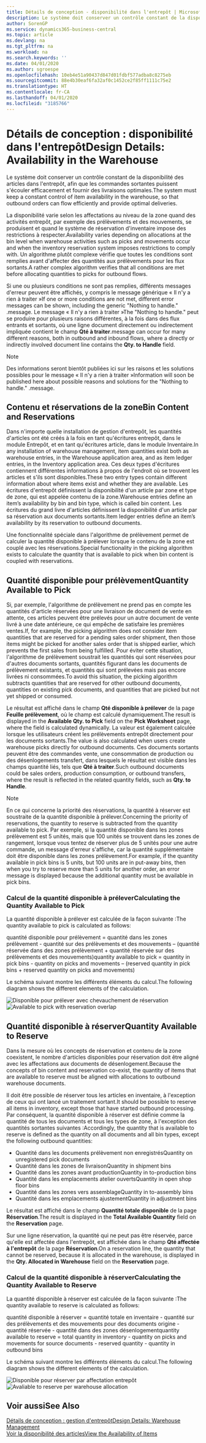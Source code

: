```yaml
---
title: Détails de conception - disponibilité dans l'entrepôt | Microsoft Docs
description: Le système doit conserver un contrôle constant de la disponibilité des articles dans l'entrepôt, afin que les commandes sortantes puissent s'écouler efficacement et fournir des livraisons optimales.
author: SorenGP
ms.service: dynamics365-business-central
ms.topic: article
ms.devlang: na
ms.tgt_pltfrm: na
ms.workload: na
ms.search.keywords: ''
ms.date: 04/01/2020
ms.author: sgroespe
ms.openlocfilehash: 10eb4e51a90437d847d01fdbf577adba8c8275eb
ms.sourcegitcommit: 88e4b30eaf6fa32af0c1452ce2f85ff1111c75e2
ms.translationtype: HT
ms.contentlocale: fr-CA
ms.lasthandoff: 04/01/2020
ms.locfileid: "3185766"
---
```

# <a name="design-details-availability-in-the-warehouse"></a><span data-ttu-id="b6fc7-103">Détails de conception : disponibilité dans l'entrepôt</span><span class="sxs-lookup"><span data-stu-id="b6fc7-103">Design Details: Availability in the Warehouse</span></span>
<span data-ttu-id="b6fc7-104">Le système doit conserver un contrôle constant de la disponibilité des articles dans l'entrepôt, afin que les commandes sortantes puissent s'écouler efficacement et fournir des livraisons optimales.</span><span class="sxs-lookup"><span data-stu-id="b6fc7-104">The system must keep a constant control of item availability in the warehouse, so that outbound orders can flow efficiently and provide optimal deliveries.</span></span>  

<span data-ttu-id="b6fc7-105">La disponibilité varie selon les affectations au niveau de la zone quand des activités entrepôt, par exemple des prélèvements et des mouvements, se produisent et quand le système de réservation d'inventaire impose des restrictions à respecter.</span><span class="sxs-lookup"><span data-stu-id="b6fc7-105">Availability varies depending on allocations at the bin level when warehouse activities such as picks and movements occur and when the inventory reservation system imposes restrictions to comply with.</span></span> <span data-ttu-id="b6fc7-106">Un algorithme plutôt complexe vérifie que toutes les conditions sont remplies avant d'affecter des quantités aux prélèvements pour les flux sortants.</span><span class="sxs-lookup"><span data-stu-id="b6fc7-106">A rather complex algorithm verifies that all conditions are met before allocating quantities to picks for outbound flows.</span></span>

<span data-ttu-id="b6fc7-107">Si une ou plusieurs conditions ne sont pas remplies, différents messages d'erreur peuvent être affichés, y compris le message générique « Il n'y a rien à traiter »</span><span class="sxs-lookup"><span data-stu-id="b6fc7-107">If one or more conditions are not met, different error messages can be shown, including the generic "Nothing to handle."</span></span> <span data-ttu-id="b6fc7-108">.</span><span class="sxs-lookup"><span data-stu-id="b6fc7-108">message.</span></span> <span data-ttu-id="b6fc7-109">Le message « Il n'y a rien à traiter »</span><span class="sxs-lookup"><span data-stu-id="b6fc7-109">The "Nothing to handle."</span></span> <span data-ttu-id="b6fc7-110">peut se produire pour plusieurs raisons différentes, à la fois dans des flux entrants et sortants, où une ligne document directement ou indirectement impliquée contient le champ **Qté à traiter**.</span><span class="sxs-lookup"><span data-stu-id="b6fc7-110">message can occur for many different reasons, both in outbound and inbound flows, where a directly or indirectly involved document line contains the **Qty. to Handle** field.</span></span>

> [!NOTE]
> <span data-ttu-id="b6fc7-111">Des informations seront bientôt publiées ici sur les raisons et les solutions possibles pour le message « Il n'y a rien à traiter »</span><span class="sxs-lookup"><span data-stu-id="b6fc7-111">Information will soon be published here about possible reasons and solutions for the "Nothing to handle."</span></span> <span data-ttu-id="b6fc7-112">.</span><span class="sxs-lookup"><span data-stu-id="b6fc7-112">message.</span></span>

## <a name="bin-content-and-reservations"></a><span data-ttu-id="b6fc7-113">Contenu et réservations de la zone</span><span class="sxs-lookup"><span data-stu-id="b6fc7-113">Bin Content and Reservations</span></span>  
 <span data-ttu-id="b6fc7-114">Dans n'importe quelle installation de gestion d'entrepôt, les quantités d'articles ont été créés à la fois en tant qu'écritures entrepôt, dans le module Entrepôt, et en tant qu'écritures article, dans le module Inventaire.</span><span class="sxs-lookup"><span data-stu-id="b6fc7-114">In any installation of warehouse management, item quantities exist both as warehouse entries, in the Warehouse application area, and as item ledger entries, in the Inventory application area.</span></span> <span data-ttu-id="b6fc7-115">Ces deux types d'écritures contiennent différentes informations à propos de l'endroit où se trouvent les articles et s'ils sont disponibles.</span><span class="sxs-lookup"><span data-stu-id="b6fc7-115">These two entry types contain different information about where items exist and whether they are available.</span></span> <span data-ttu-id="b6fc7-116">Les écritures d'entrepôt définissent la disponibilité d'un article par zone et type de zone, qui est appelée contenu de la zone.</span><span class="sxs-lookup"><span data-stu-id="b6fc7-116">Warehouse entries define an item’s availability by bin and bin type, which is called bin content.</span></span> <span data-ttu-id="b6fc7-117">Les écritures du grand livre d'articles définissent la disponibilité d'un article par sa réservation aux documents sortants.</span><span class="sxs-lookup"><span data-stu-id="b6fc7-117">Item ledger entries define an item’s availability by its reservation to outbound documents.</span></span>  

 <span data-ttu-id="b6fc7-118">Une fonctionnalité spéciale dans l'algorithme de prélèvement permet de calculer la quantité disponible à prélever lorsque le contenu de la zone est couplé avec les réservations.</span><span class="sxs-lookup"><span data-stu-id="b6fc7-118">Special functionality in the picking algorithm exists to calculate the quantity that is available to pick when bin content is coupled with reservations.</span></span>  

## <a name="quantity-available-to-pick"></a><span data-ttu-id="b6fc7-119">Quantité disponible pour prélèvement</span><span class="sxs-lookup"><span data-stu-id="b6fc7-119">Quantity Available to Pick</span></span>  
 <span data-ttu-id="b6fc7-120">Si, par exemple, l'algorithme de prélèvement ne prend pas en compte les quantités d'article réservées pour une livraison de document de vente en attente, ces articles peuvent être prélevés pour un autre document de vente livré à une date antérieure, ce qui empêche de satisfaire les premières ventes.</span><span class="sxs-lookup"><span data-stu-id="b6fc7-120">If, for example, the picking algorithm does not consider item quantities that are reserved for a pending sales order shipment, then those items might be picked for another sales order that is shipped earlier, which prevents the first sales from being fulfilled.</span></span> <span data-ttu-id="b6fc7-121">Pour éviter cette situation, l'algorithme de prélèvement soustrait les quantités qui sont réservées pour d'autres documents sortants, quantités figurant dans les documents de prélèvement existants, et quantités qui sont prélevées mais pas encore livrées ni consommées.</span><span class="sxs-lookup"><span data-stu-id="b6fc7-121">To avoid this situation, the picking algorithm subtracts quantities that are reserved for other outbound documents, quantities on existing pick documents, and quantities that are picked but not yet shipped or consumed.</span></span>  

 <span data-ttu-id="b6fc7-122">Le résultat est affiché dans le champ **Qté disponible à prélever** de la page **Feuille prélèvement**, où le champ est calculé dynamiquement.</span><span class="sxs-lookup"><span data-stu-id="b6fc7-122">The result is displayed in the **Available Qty. to Pick** field on the **Pick Worksheet** page, where the field is calculated dynamically.</span></span> <span data-ttu-id="b6fc7-123">La valeur est également calculée lorsque les utilisateurs créent les prélèvements entrepôt directement pour les documents sortants.</span><span class="sxs-lookup"><span data-stu-id="b6fc7-123">The value is also calculated when users create warehouse picks directly for outbound documents.</span></span> <span data-ttu-id="b6fc7-124">Ces documents sortants peuvent être des commandes vente, une consommation de production ou des désenlogements transfert, dans lesquels le résultat est visible dans les champs quantité liés, tels que **Qté à traiter**.</span><span class="sxs-lookup"><span data-stu-id="b6fc7-124">Such outbound documents could be sales orders, production consumption, or outbound transfers, where the result is reflected in the related quantity fields, such as **Qty. to Handle**.</span></span>  

> [!NOTE]  
>  <span data-ttu-id="b6fc7-125">En ce qui concerne la priorité des réservations, la quantité à réserver est soustraite de la quantité disponible à prélever.</span><span class="sxs-lookup"><span data-stu-id="b6fc7-125">Concerning the priority of reservations, the quantity to reserve is subtracted from the quantity available to pick.</span></span> <span data-ttu-id="b6fc7-126">Par exemple, si la quantité disponible dans les zones prélèvement est 5 unités, mais que 100 unités se trouvent dans les zones de rangement, lorsque vous tentez de réserver plus de 5 unités pour une autre commande, un message d'erreur s'affiche, car la quantité supplémentaire doit être disponible dans les zones prélèvement.</span><span class="sxs-lookup"><span data-stu-id="b6fc7-126">For example, if the quantity available in pick bins is 5 units, but 100 units are in put-away bins, then when you try to reserve more than 5 units for another order, an error message is displayed because the additional quantity must be available in pick bins.</span></span>  

### <a name="calculating-the-quantity-available-to-pick"></a><span data-ttu-id="b6fc7-127">Calcul de la quantité disponible à prélever</span><span class="sxs-lookup"><span data-stu-id="b6fc7-127">Calculating the Quantity Available to Pick</span></span>  
 <span data-ttu-id="b6fc7-128">La quantité disponible à prélever est calculée de la façon suivante :</span><span class="sxs-lookup"><span data-stu-id="b6fc7-128">The quantity available to pick is calculated as follows:</span></span>  

 <span data-ttu-id="b6fc7-129">quantité disponible pour prélèvement = quantité dans les zones prélèvement - quantité sur des prélèvements et des mouvements – (quantité réservée dans des zones prélèvement + quantité réservée sur des prélèvements et des mouvements)</span><span class="sxs-lookup"><span data-stu-id="b6fc7-129">quantity available to pick = quantity in pick bins - quantity on picks and movements – (reserved quantity in pick bins + reserved quantity on picks and movements)</span></span>  

 <span data-ttu-id="b6fc7-130">Le schéma suivant montre les différents éléments du calcul.</span><span class="sxs-lookup"><span data-stu-id="b6fc7-130">The following diagram shows the different elements of the calculation.</span></span>  

 <span data-ttu-id="b6fc7-131">![Disponible pour prélever avec chevauchement de réservation](media/design_details_warehouse_management_availability_2.png "Disponible pour prélever avec chevauchement de réservation")</span><span class="sxs-lookup"><span data-stu-id="b6fc7-131">![Available to pick with reservation overlap](media/design_details_warehouse_management_availability_2.png "Available to pick with reservation overlap")</span></span>  

## <a name="quantity-available-to-reserve"></a><span data-ttu-id="b6fc7-132">Quantité disponible à réserver</span><span class="sxs-lookup"><span data-stu-id="b6fc7-132">Quantity Available to Reserve</span></span>  
 <span data-ttu-id="b6fc7-133">Dans la mesure où les concepts de réservation et contenu de la zone coexistent, le nombre d'articles disponibles pour réservation doit être aligné avec les affectations aux documents de désenlogement.</span><span class="sxs-lookup"><span data-stu-id="b6fc7-133">Because the concepts of bin content and reservation co-exist, the quantity of items that are available to reserve must be aligned with allocations to outbound warehouse documents.</span></span>  

 <span data-ttu-id="b6fc7-134">Il doit être possible de réserver tous les articles en inventaire, à l'exception de ceux qui ont lancé un traitement sortant.</span><span class="sxs-lookup"><span data-stu-id="b6fc7-134">It should be possible to reserve all items in inventory, except those that have started outbound processing.</span></span> <span data-ttu-id="b6fc7-135">Par conséquent, la quantité disponible à réserver est définie comme la quantité de tous les documents et tous les types de zone, à l'exception des quantités sortantes suivantes :</span><span class="sxs-lookup"><span data-stu-id="b6fc7-135">Accordingly, the quantity that is available to reserve is defined as the quantity on all documents and all bin types, except the following outbound quantities:</span></span>  

-   <span data-ttu-id="b6fc7-136">Quantité dans les documents prélèvement non enregistrés</span><span class="sxs-lookup"><span data-stu-id="b6fc7-136">Quantity on unregistered pick documents</span></span>  
-   <span data-ttu-id="b6fc7-137">Quantité dans les zones de livraison</span><span class="sxs-lookup"><span data-stu-id="b6fc7-137">Quantity in shipment bins</span></span>  
-   <span data-ttu-id="b6fc7-138">Quantité dans les zones avant production</span><span class="sxs-lookup"><span data-stu-id="b6fc7-138">Quantity in to-production bins</span></span>  
-   <span data-ttu-id="b6fc7-139">Quantité dans les emplacements atelier ouverts</span><span class="sxs-lookup"><span data-stu-id="b6fc7-139">Quantity in open shop floor bins</span></span>  
-   <span data-ttu-id="b6fc7-140">Quantité dans les zones vers assemblage</span><span class="sxs-lookup"><span data-stu-id="b6fc7-140">Quantity in to-assembly bins</span></span>  
-   <span data-ttu-id="b6fc7-141">Quantité dans les emplacements ajustement</span><span class="sxs-lookup"><span data-stu-id="b6fc7-141">Quantity in adjustment bins</span></span>  

 <span data-ttu-id="b6fc7-142">Le résultat est affiché dans le champ **Quantité totale disponible** de la page **Réservation**.</span><span class="sxs-lookup"><span data-stu-id="b6fc7-142">The result is displayed in the **Total Available Quantity** field on the **Reservation** page.</span></span>  

 <span data-ttu-id="b6fc7-143">Sur une ligne réservation, la quantité qui ne peut pas être réservée, parce qu'elle est affectée dans l'entrepôt, est affichée dans le champ **Qté affectée à l'entrepôt** de la page **Réservation**.</span><span class="sxs-lookup"><span data-stu-id="b6fc7-143">On a reservation line, the quantity that cannot be reserved, because it is allocated in the warehouse, is displayed in the **Qty. Allocated in Warehouse** field on the **Reservation** page.</span></span>  

### <a name="calculating-the-quantity-available-to-reserve"></a><span data-ttu-id="b6fc7-144">Calcul de la quantité disponible à réserver</span><span class="sxs-lookup"><span data-stu-id="b6fc7-144">Calculating the Quantity Available to Reserve</span></span>  
 <span data-ttu-id="b6fc7-145">La quantité disponible à réserver est calculée de la façon suivante :</span><span class="sxs-lookup"><span data-stu-id="b6fc7-145">The quantity available to reserve is calculated as follows:</span></span>  

 <span data-ttu-id="b6fc7-146">quantité disponible à réserver = quantité totale en inventaire - quantité sur des prélèvements et des mouvements pour des documents origine - quantité réservée - quantité dans des zones désenlogement</span><span class="sxs-lookup"><span data-stu-id="b6fc7-146">quantity available to reserve = total quantity in inventory - quantity on picks and movements for source documents - reserved quantity - quantity in outbound bins</span></span>  

 <span data-ttu-id="b6fc7-147">Le schéma suivant montre les différents éléments du calcul.</span><span class="sxs-lookup"><span data-stu-id="b6fc7-147">The following diagram shows the different elements of the calculation.</span></span>  

 <span data-ttu-id="b6fc7-148">![Disponible pour réserver par affectation entrepôt](media/design_details_warehouse_management_availability_3.png "Disponible pour réserver par affectation entrepôt")</span><span class="sxs-lookup"><span data-stu-id="b6fc7-148">![Avaliable to reserve per warehouse allocation](media/design_details_warehouse_management_availability_3.png "Avaliable to reserve per warehouse allocation")</span></span>  

## <a name="see-also"></a><span data-ttu-id="b6fc7-149">Voir aussi</span><span class="sxs-lookup"><span data-stu-id="b6fc7-149">See Also</span></span>  
 [<span data-ttu-id="b6fc7-150">Détails de conception : gestion d'entrepôt</span><span class="sxs-lookup"><span data-stu-id="b6fc7-150">Design Details: Warehouse Management</span></span>](design-details-warehouse-management.md)  
 [<span data-ttu-id="b6fc7-151">Voir la disponibilité des articles</span><span class="sxs-lookup"><span data-stu-id="b6fc7-151">View the Availability of Items</span></span>](inventory-how-availability-overview.md)
